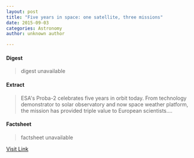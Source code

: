 ```yaml
---
layout: post
title: "Five years in space: one satellite, three missions"
date: 2015-09-03
categories: Astronomy
author: unknown author

---
```



#### Digest
>digest unavailable

#### Extract
>ESA's Proba-2 celebrates five years in orbit today. From technology demonstrator to solar observatory and now space weather platform, the mission has provided triple value to European scientists....

#### Factsheet
>factsheet unavailable

[Visit Link](http://www.esa.int/Our_Activities/Operations/Space_Situational_Awareness/Five_years_in_space_one_satellite_three_missions)


